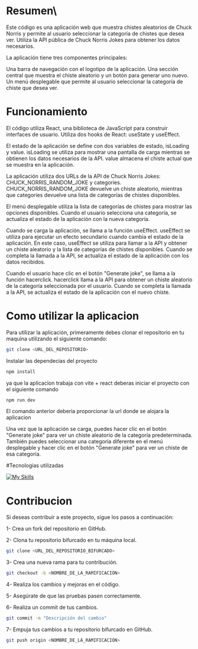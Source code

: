 # Resumen\
Este código es una aplicación web que muestra chistes aleatorios de Chuck Norris y permite al usuario seleccionar la categoría de chistes que desea ver. Utiliza la API pública de Chuck Norris Jokes para obtener los datos necesarios.

La aplicación tiene tres componentes principales:

Una barra de navegación con el logotipo de la aplicación.
Una sección central que muestra el chiste aleatorio y un botón para generar uno nuevo.
Un menú desplegable que permite al usuario seleccionar la categoría de chiste que desea ver.

# Funcionamiento
El código utiliza React, una biblioteca de JavaScript para construir interfaces de usuario. Utiliza dos hooks de React: useState y useEffect.

El estado de la aplicación se define con dos variables de estado, isLoading y value. isLoading se utiliza para mostrar una pantalla de carga mientras se obtienen los datos necesarios de la API. value almacena el chiste actual que se muestra en la aplicación.

La aplicación utiliza dos URLs de la API de Chuck Norris Jokes: CHUCK_NORRIS_RANDOM_JOKE y categories. CHUCK_NORRIS_RANDOM_JOKE devuelve un chiste aleatorio, mientras que categories devuelve una lista de categorías de chistes disponibles.

El menú desplegable utiliza la lista de categorías de chistes para mostrar las opciones disponibles. Cuando el usuario selecciona una categoría, se actualiza el estado de la aplicación con la nueva categoría.

Cuando se carga la aplicación, se llama a la función useEffect. useEffect se utiliza para ejecutar un efecto secundario cuando cambia el estado de la aplicación. En este caso, useEffect se utiliza para llamar a la API y obtener un chiste aleatorio y la lista de categorías de chistes disponibles. Cuando se completa la llamada a la API, se actualiza el estado de la aplicación con los datos recibidos.

Cuando el usuario hace clic en el botón "Generate joke", se llama a la función hacerclick. hacerclick llama a la API para obtener un chiste aleatorio de la categoría seleccionada por el usuario. Cuando se completa la llamada a la API, se actualiza el estado de la aplicación con el nuevo chiste.

# Como utilizar la aplicacion
Para utilizar la aplicación, primeramente debes clonar el repositorio en tu maquina utilizando el siguiente comando: 
``` sh
git clone <URL_DEL_REPOSITORIO>
```

Instalar las dependecias del proyecto
``` sh
npm install
```

ya que la aplicacion trabaja con vite + react deberas iniciar el proyecto con el siguiente comando
``` sh
npm run dev 
```
El comando anterior deberia proporcionar la url donde se alojara la aplicacion 

Una vez que la aplicación se carga, puedes hacer clic en el botón "Generate joke" para ver un chiste aleatorio de la categoría predeterminada. También puedes seleccionar una categoría diferente en el menú desplegable y hacer clic en el botón "Generate joke" para ver un chiste de esa categoría.

#Tecnologias utilizadas

[![My Skills](https://skills.thijs.gg/icons?i=html,css,react,vite)](https://skills.thijs.gg)


# Contribucion
Si deseas contribuir a este proyecto, sigue los pasos a continuación:

1- Crea un fork del repositorio en GitHub.

2- Clona tu repositorio bifurcado en tu máquina local.

``` sh
git clone <URL_DEL_REPOSITORIO_BIFURCADO>
```

3- Crea una nueva rama para tu contribución.
``` sh
git checkout -b <NOMBRE_DE_LA_RAMIFICACIÓN>
```

4- Realiza los cambios y mejoras en el código.

5- Asegúrate de que las pruebas pasen correctamente.

6- Realiza un commit de tus cambios.
``` sh
git commit -m "Descripción del cambio"
```
7- Empuja tus cambios a tu repositorio bifurcado en GitHub.
``` sh
git push origin <NOMBRE_DE_LA_RAMIFICACIÓN>
```
